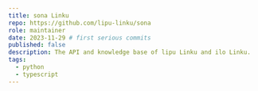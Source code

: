 ```yaml
---
title: sona Linku
repo: https://github.com/lipu-linku/sona
role: maintainer
date: 2023-11-29 # first serious commits
published: false
description: The API and knowledge base of lipu Linku and ilo Linku.
tags:
  - python
  - typescript
---
```

